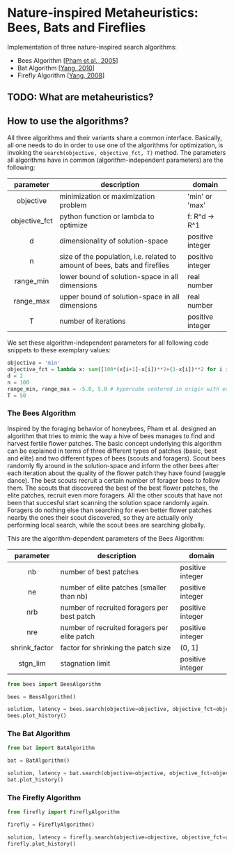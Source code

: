 # Nature-inspired Metaheuristics: Bees, Bats and Fireflies

Implementation of three nature-inspired search algorithms:
- Bees Algorithm [[Pham et al., 2005](https://www.researchgate.net/publication/260985621_The_Bees_Algorithm_Technical_Note)]
- Bat Algorithm [[Yang, 2010](https://arxiv.org/abs/1004.4170v1)]
- Firefly Algorithm [[Yang, 2008](https://books.google.de/books?id=iVB_ETlh4ogC&lpg=PR5&ots=DwgyslGEp9&lr&hl=de&pg=PR5#v=onepage&q&f=false)]

## TODO: What are metaheuristics?

## How to use the algorithms?
All three algorithms and their variants share a common interface. Basically, all one needs to do in order to use one of the algorithms for optimization, is invoking the ```search(objective, objective_fct, T)``` method. The parameters all algorithms have in common (algorithm-independent parameters) are the following:

|parameter    | description                                                                        |domain          |
|:-----------:|------------------------------------------------------------------------------------|----------------|
|objective    | minimization or maximization problem                                               |'min' or 'max'  |
|objective_fct| python function or lambda to optimize                                              |f: R^d -> R^1   |
|d            | dimensionality of solution-space                                                   |positive integer|
|n            | size of the population, i.e. related to amount of bees, bats and fireflies         |positive integer|
|range_min    | lower bound of solution-space in all dimensions                                    |real number     |
|range_max    | upper bound of solution-space in all dimensions                                    |real number     |
|T            | number of iterations                                                               |positive integer|

We set these algorithm-independent parameters for all following code snippets to these exemplary values:
```python
objective = 'min'
objective_fct = lambda x: sum([100*(x[i+1]-x[i])**2+(1-x[i])**2 for i in range(len(x)-1)]) # rosenbrock function
d = 2
n = 100
range_min, range_max = -5.0, 5.0 # hypercube centered in origin with edge length 10.0
T = 50
```

### The Bees Algorithm
Inspired by the foraging behavior of honeybees, Pham et al. designed an algorithm that tries to mimic the way a hive of bees manages to find and harvest fertile flower patches. The basic concept underlying this algorithm can be explained in terms of three different types of patches (basic, best and elite) and two different types of bees (scouts and foragers). Scout bees randomly fly around in the solution-space and inform the other bees after each iteration about the quality of the flower patch they have found (waggle dance). The best scouts recruit a certain number of forager bees to follow them. The scouts that discovered the best of the best flower patches, the elite patches, recruit even more foragers. All the other scouts that have not been that succesful start scanning the solution space randomly again. Foragers do nothing else than searching for even better flower patches nearby the ones their scout discovered, so they are actually only performing local search, while the scout bees are searching globally.

This are the algorithm-dependent parameters of the Bees Algorithm:

|parameter    | description                                                                        |domain          |
|:-----------:|------------------------------------------------------------------------------------|----------------|
|nb           | number of best patches                                                             |positive integer|
|ne           | number of elite patches (smaller than nb)                                          |positive integer|
|nrb          | number of recruited foragers per best patch                                        |positive integer|
|nre          | number of recruited foragers per elite patch                                       |positive integer|
|shrink_factor| factor for shrinking the patch size                                                |(0, 1]     |
|stgn_lim     | stagnation limit                                                                   |positive integer|

```python
from bees import BeesAlgorithm

bees = BeesAlgorithm()

solution, latency = bees.search(objective=objective, objective_fct=objective_fct, T=T)
bees.plot_history()
```
### The Bat Algorithm

```python
from bat import BatAlgorithm

bat = BatAlgorithm()

solution, latency = bat.search(objective=objective, objective_fct=objective_fct, T=T)
bat.plot_history()
```

### The Firefly Algorithm

```python
from firefly import FireflyAlgorithm

firefly = FireflyAlgorithm()

solution, latency = firefly.search(objective=objective, objective_fct=objective_fct, T=T)
firefly.plot_history()
```

